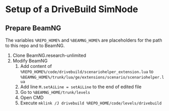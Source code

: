 # Setup of a DriveBuild SimNode
## Prepare BeamNG
The variables `%REPO_HOME%` and `%BEAMNG_HOME%` are placeholders for the path to this repo and to BeamNG.
1. Clone BeamNG.research-unlimited
1. Modify BeamNG
    1. Add content of `%REPO_HOME%/code/drivebuild/scenariohelper_extension.lua` to `%BEAMNG_HOME%/trunk/lua/ge/extensions/scenario/scenariohelper.lua`
    1. Add line `M.setAiLine = setAiLine` to the end of edited file
    1. Go to `%BEAMNG_HOME/trunk/levels`
    1. Open CMD
    1. Execute `mklink /J drivebuild %REPO_HOME/code/levels/drivebuild`

